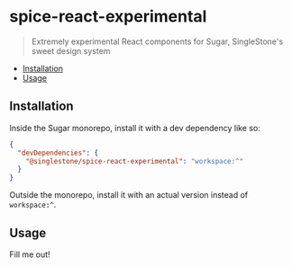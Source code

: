 # spice-react-experimental

> Extremely experimental React components for Sugar, SingleStone's sweet design system

<!-- START doctoc generated TOC please keep comment here to allow auto update -->
<!-- DON'T EDIT THIS SECTION, INSTEAD RE-RUN doctoc TO UPDATE -->

- [Installation](#installation)
- [Usage](#usage)

<!-- END doctoc generated TOC please keep comment here to allow auto update -->

## Installation

Inside the Sugar monorepo, install it with a dev dependency like so:

```json
{
  "devDependencies": {
    "@singlestone/spice-react-experimental": "workspace:^"
  }
}
```

Outside the monorepo, install it with an actual version instead of `workspace:^`.

## Usage

Fill me out!
